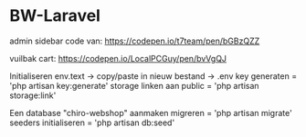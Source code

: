 # BW-Laravel
 
admin sidebar code van: https://codepen.io/t7team/pen/bGBzQZZ

vuilbak cart: https://codepen.io/LocalPCGuy/pen/bvVgQJ


Initialiseren
env.text -> copy/paste in nieuw bestand -> .env
key generaten = 'php artisan key:generate'
storage linken aan public = 'php artisan storage:link'

Een database "chiro-webshop" aanmaken
migreren = 'php artisan migrate'
seeders initialiseren = 'php artisan db:seed'